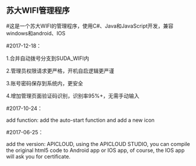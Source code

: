## 苏大WIFI管理程序
#这是一个苏大WIFI的管理程序，使用C#、Java和JavaScript开发，兼容windows和android、IOS

#2017-12-18：

1.合并自动拨号分支到SUDA_WIFI内

2.管理员权限请求更严格，开机自启逻辑更严谨

3.账号密码保存到系统内，更安全

4.增加管理页面验证码识别，识别率95%+，无需手动输入

#2017-10-24：

add function: add the auto-start function and add a new icon

#2017-06-25：

add the version: APICLOUD, using the APICLOUD STUDIO, you can compile the original html5 code to Android app or IOS app, of course, the IOS app will ask you for certificate.